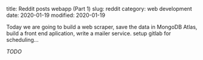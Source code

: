 title: Reddit posts webapp (Part 1)
slug: reddit
category: web development
date: 2020-01-19
modified: 2020-01-19


Today we are going to build a web scraper, save the data in MongoDB Atlas, build a front end aplication, write a mailer service. setup gitlab for scheduling...

*TODO*